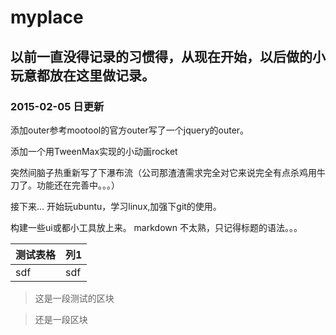 # myplace
## 以前一直没得记录的习惯得，从现在开始，以后做的小玩意都放在这里做记录。
### 2015-02-05 日更新
添加outer参考mootool的官方outer写了一个jquery的outer。

添加一个用TweenMax实现的小动画rocket

突然间脑子热重新写了下瀑布流（公司那渣渣需求完全对它来说完全有点杀鸡用牛刀了。功能还在完善中。。。）


接下来...
开始玩ubuntu，学习linux,加强下git的使用。

构建一些ui或都小工具放上来。
markdown 不太熟，只记得标题的语法。。。

<table>
  <thead>
    <th>测试表格</th>
    <th>列1</th>
  </thead>
  <tbody>
    <tr>
      <td>sdf</td>
      <td>sdf</td>
    </tr>
  </tbody>
</table>

>这是一段测试的区块

>还是一段区块

